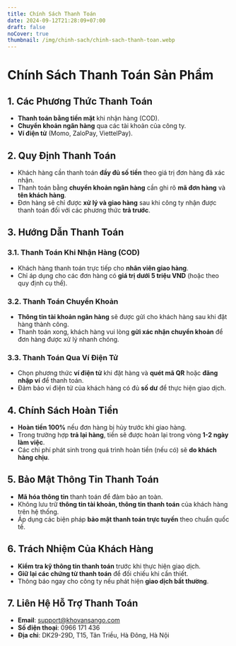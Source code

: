 ```yaml
---
title: Chính Sách Thanh Toán
date: 2024-09-12T21:28:09+07:00
draft: false
noCover: true
thumbnail: /img/chinh-sach/chinh-sach-thanh-toan.webp
---
```

# Chính Sách Thanh Toán Sản Phẩm

## 1. Các Phương Thức Thanh Toán
   - **Thanh toán bằng tiền mặt** khi nhận hàng (COD).
   - **Chuyển khoản ngân hàng** qua các tài khoản của công ty.
   - **Ví điện tử** (Momo, ZaloPay, ViettelPay).

## 2. Quy Định Thanh Toán
   - Khách hàng cần thanh toán **đầy đủ số tiền** theo giá trị đơn hàng đã xác nhận.
   - Thanh toán bằng **chuyển khoản ngân hàng** cần ghi rõ **mã đơn hàng** và **tên khách hàng**.
   - Đơn hàng sẽ chỉ được **xử lý và giao hàng** sau khi công ty nhận được thanh toán đối với các phương thức **trả trước**.

## 3. Hướng Dẫn Thanh Toán
   ### 3.1. Thanh Toán Khi Nhận Hàng (COD)
   - Khách hàng thanh toán trực tiếp cho **nhân viên giao hàng**.
   - Chỉ áp dụng cho các đơn hàng có **giá trị dưới 5 triệu VND** (hoặc theo quy định cụ thể).

   ### 3.2. Thanh Toán Chuyển Khoản
   - **Thông tin tài khoản ngân hàng** sẽ được gửi cho khách hàng sau khi đặt hàng thành công.
   - Thanh toán xong, khách hàng vui lòng **gửi xác nhận chuyển khoản** để đơn hàng được xử lý nhanh chóng.

   ### 3.3. Thanh Toán Qua Ví Điện Tử
   - Chọn phương thức **ví điện tử** khi đặt hàng và **quét mã QR** hoặc **đăng nhập ví** để thanh toán.
   - Đảm bảo ví điện tử của khách hàng có đủ **số dư** để thực hiện giao dịch.

## 4. Chính Sách Hoàn Tiền
   - **Hoàn tiền 100%** nếu đơn hàng bị hủy trước khi giao hàng.
   - Trong trường hợp **trả lại hàng**, tiền sẽ được hoàn lại trong vòng **1-2 ngày làm việc**.
   - Các chi phí phát sinh trong quá trình hoàn tiền (nếu có) sẽ **do khách hàng chịu**.

## 5. Bảo Mật Thông Tin Thanh Toán
   - **Mã hóa thông tin** thanh toán để đảm bảo an toàn.
   - Không lưu trữ **thông tin tài khoản, thông tin thanh toán** của khách hàng trên hệ thống.
   - Áp dụng các biện pháp **bảo mật thanh toán trực tuyến** theo chuẩn quốc tế.

## 6. Trách Nhiệm Của Khách Hàng
   - **Kiểm tra kỹ thông tin thanh toán** trước khi thực hiện giao dịch.
   - **Giữ lại các chứng từ thanh toán** để đối chiếu khi cần thiết.
   - Thông báo ngay cho công ty nếu phát hiện **giao dịch bất thường**.

## 7. Liên Hệ Hỗ Trợ Thanh Toán
   - **Email**: support@khovansango.com
   - **Số điện thoại**: 0966 171 436
   - **Địa chỉ**: DK29-29D, T15, Tân Triều, Hà Đông, Hà Nội
